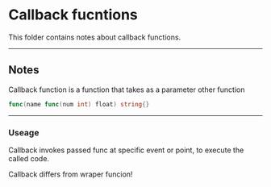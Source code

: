 # Callback fucntions

This folder contains notes about callback functions.

<hr>

## Notes

Callback function is a function that takes as a parameter other function

```go
func(name func(num int) float) string{}
```

<hr>

### Useage

Callback invokes passed func at specific event or point, to execute the called code.

Callback differs from wraper funcion!
